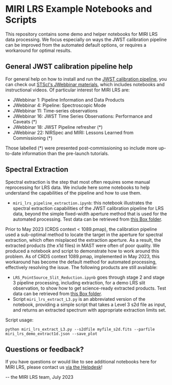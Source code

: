 # MIRI LRS Example Notebooks and Scripts

This repository contains some demo and helper notebooks for MIRI LRS data processing. We focus especially on ways the JWST calibration pipeline can be improved from the automated default options, or requires a workaround for optimal results.


## General JWST calibration pipeline help

For general help on how to install and run the [JWST calibration pipeline](https://www.github.com/spacetelescope/jwst), you can check out [STScI's JWebbinar materials](https://www.stsci.edu/jwst/science-execution/jwebbinars), which includes notebooks and instructional videos. Of particular interest for MIRI LRS are:

* JWebbinar 1: Pipeline Information and Data Products
* JWebbinar 4: Pipeline: Spectroscopic Mode
* JWebbinar 11: Time-series observations
* JWebbinar 16: JWST Time Series Observations: Performance and Caveats (*)
* JWebbinar 18: JWST Pipeline refresher (*)
* JWebbinar 22: NIRSpec and MIRI: Lessons Learned from Commissioning (*)

Those labelled (*) were presented post-commissioning so include more up-to-date information than the pre-launch tutorials. 


## Spectral Extraction

Spectral extraction is the step that most often requires some manual reprocessing for LRS data. We include here some notebooks to help understand the capabilities of the pipeline and how to use them.

* ``miri_lrs_pipeline_extraction.ipynb``: this notebook illustrates the spectral extraction capabilities of the JWST calibration pipeline for LRS data, beyond the simple fixed-width aperture method that is used for the automated processing. Test data can be retrieved from [this Box folder](https://stsci.box.com/s/i2xi18jziu1iawpkom0z2r94kvf9n9kb).

Prior to May 2023 (CRDS context < 1089.pmap), the calibration pipeline used a sub-optimal method to locate the target in the aperture for spectral extraction, which often misplaced the extraction aperture. As a result, the extracted products (the x1d files) in MAST were often of poor quality. We produced a notebook and script to demonstrate how to work around this problem. As of CRDS context 1089.pmap, implemented in May 2023, this workaround has become the default method for automated processing, effectively resolving the issue. The following products are still available:

* ``LRS_PointSource_Slit_Reduction.ipynb`` goes through stage 2 and stage 3 pipeline processing, including extraction, for a demo LRS slit observation, to show how to get science-ready extracted products. Test data can be retrieved from [this Box folder](https://stsci.box.com/s/i2xi18jziu1iawpkom0z2r94kvf9n9kb).
* Script ``miri_lrs_extract_L3.py`` is an abbreviated version of the notebook, providing a simple script that takes a Level 3 s2d file as input, and returns an extracted spectrum with appropriate extraction limits set.

Script usage:

``python miri_lrs_extract_L3.py --s2dfile myfile_s2d.fits --parfile miri_lrs_demo_extract1d.json --save_plot``


## Questions or feedback?

If you have questions or would like to see additional notebooks here for MIRI LRS, please contact us [via the Helpdesk](https://jwsthelp.stsci.edu)!

-- the MIRI LRS team, July 2023
